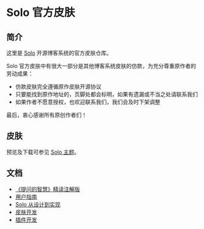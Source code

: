 # Solo 官方皮肤

## 简介

这里是 [Solo](https://github.com/88250/solo) 开源博客系统的官方皮肤仓库。

Solo 官方皮肤中有很大一部分是其他博客系统皮肤的仿款，为充分尊重原作者的劳动成果：

* 仿款皮肤完全遵循原作皮肤开源协议
* 只要能找到原作地址的，页脚处都会标明，如果有遗漏或不当之处请联系我们
* 如果作者不愿意授权，也欢迎联系我们，我们会及时下架调整

最后，衷心感谢所有原创作者们！

## 皮肤

预览及下载可参见 [Solo 主题](https://solo.b3log.org/#themes)。

## 文档

* [《提问的智慧》精读注解版](https://hacpai.com/article/1536377163156)
* [用户指南](https://hacpai.com/article/1492881378588)
* [Solo 从设计到实现](https://hacpai.com/article/1537690756242)
* [皮肤开发](https://hacpai.com/article/1493814851007)
* [插件开发](https://docs.google.com/document/pub?id=15H7Q3EBo-44v61Xp_epiYY7vK_gPJLkQaT7T1gkE64w&pli=1)
